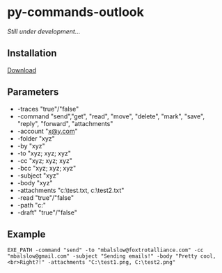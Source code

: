 # py-commands-outlook

<i>Still under development...</i>

## Installation
[Download](https://github.com/foxtrot-alliance/py-commands-outlook/releases/download/v0.0.3/py-commands-outlook_v0.0.3.zip)

## Parameters
* -traces "true"/"false"
* -command "send","get", "read", "move", "delete", "mark", "save", "reply", "forward", "attachments"
* -account "x@y.com"
* -folder "xyz"
* -by "xyz"
* -to "xyz; xyz; xyz"
* -cc "xyz; xyz; xyz"
* -bcc "xyz; xyz; xyz"
* -subject "xyz"
* -body "xyz"
* -attachments "c:\test.txt, c:\test2.txt"
* -read "true"/"false"
* -path "c:\"
* -draft" "true"/"false"

## Example
```
EXE_PATH -command "send" -to "mbalslow@foxtrotalliance.com" -cc "mbalslow@gmail.com" -subject "Sending emails!" -body "Pretty cool,<br>Right?!" -attachments "C:\test1.png, C:\test2.png"
```
